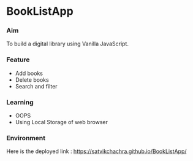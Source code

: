 # BookListApp

### Aim
To build a digital library using Vanilla JavaScript.

### Feature
* Add books
* Delete books
* Search and filter

### Learning
* OOPS
* Using Local Storage of web browser

### Environment
Here is the deployed link : https://satvikchachra.github.io/BookListApp/
